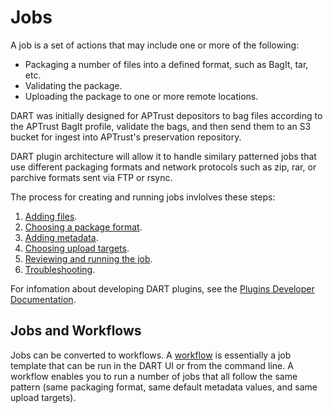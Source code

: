 # Jobs

A job is a set of actions that may include one or more of the following:

* Packaging a number of files into a defined format, such as BagIt, tar, etc.
* Validating the package.
* Uploading the package to one or more remote locations.

DART was initially designed for APTrust depositors to bag files according to the APTrust BagIt profile, validate the bags, and then send them to an S3 bucket for ingest into APTrust's preservation repository.

DART plugin architecture will allow it to handle similary patterned jobs that use different packaging formats and network protocols such as zip, rar, or parchive formats sent via FTP or rsync.

The process for creating and running jobs invlolves these steps:

1. [Adding files](files.md).
1. [Choosing a package format](packaging.md).
1. [Adding metadata](metadata.md).
1. [Choosing upload targets](upload.md).
1. [Reviewing and running the job](run.md).
1. [Troubleshooting](troubleshooting.md).

For infomation about developing DART plugins, see the [Plugins Developer Documentation](../../developers/plugins).

## Jobs and Workflows

Jobs can be converted to workflows. A [workflow](../workflows/) is essentially a job template that can be run in the DART UI or from the command line. A workflow enables you to run a number of jobs that all follow the same pattern (same packaging format, same default metadata values, and same upload targets).

